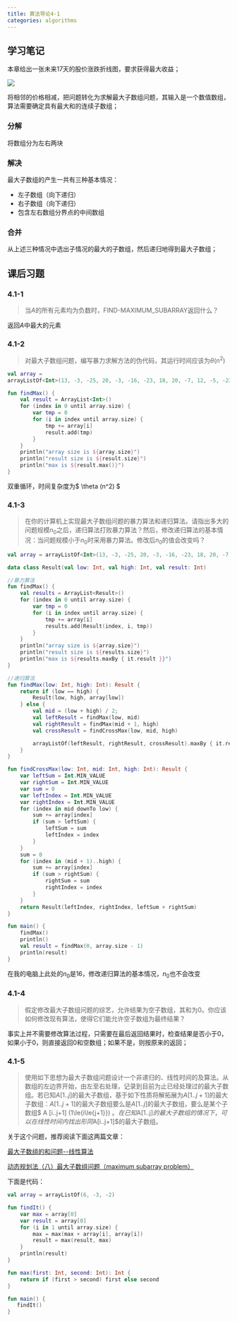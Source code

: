 ```yaml
---
title: 算法导论4-1
categories: algorithms
---
```

 
## 学习笔记

本章给出一张未来17天的股价涨跌折线图，要求获得最大收益；
 
![](https://cdn.nextto.top/images/2019/09/04/stock-pic.png)

将相邻的价格相减，把问题转化为求解最大子数组问题，其输入是一个数值数组，算法需要确定具有最大和的连续子数组；

### 分解

将数组分为左右两块

### 解决

最大子数组的产生一共有三种基本情况：

* 左子数组（向下递归）
* 右子数组（向下递归）
* 包含左右数组分界点的中间数组

### 合并

从上述三种情况中选出子情况的最大的子数组，然后递归地得到最大子数组；

## 课后习题
### 4.1-1
> 当$A$的所有元素均为负数时，FIND-MAXIMUM_SUBARRAY返回什么？

返回$A$中最大的元素
### 4.1-2
> 对最大子数组问题，编写暴力求解方法的伪代码，其运行时间应该为$\theta(n^2)$

```kotlin
val array = 
arrayListOf<Int>(13, -3, -25, 20, -3, -16, -23, 18, 20, -7, 12, -5, -22, 15, -4, 7)

fun findMax() {
    val result = ArrayList<Int>()
    for (index in 0 until array.size) {
        var tmp = 0
        for (i in index until array.size) {
            tmp += array[i]
            result.add(tmp)
        }
    }
    println("array size is ${array.size}")
    println("result size is ${result.size}")
    println("max is ${result.max()}")
}
```

双重循环，时间复杂度为$ \theta (n^2) $
### 4.1-3
> 在你的计算机上实现最大子数组问题的暴力算法和递归算法。请指出多大的问题规模$n_0$之后，递归算法打败暴力算法？然后，修改递归算法的基本情况：当问题规模小于$n_0$时采用暴力算法。修改后$n_0$的值会改变吗？

```kotlin
val array = arrayListOf<Int>(13, -3, -25, 20, -3, -16, -23, 18, 20, -7, 12, -5, -22, 15, -4, 7)

data class Result(val low: Int, val high: Int, val result: Int)

//暴力算法
fun findMax() {
    val results = ArrayList<Result>()
    for (index in 0 until array.size) {
        var tmp = 0
        for (i in index until array.size) {
            tmp += array[i]
            results.add(Result(index, i, tmp))
        }
    }
    println("array size is ${array.size}")
    println("result size is ${results.size}")
    println("max is ${results.maxBy { it.result }}")
}

//递归算法
fun findMax(low: Int, high: Int): Result {
    return if (low == high) {
        Result(low, high, array[low])
    } else {
        val mid = (low + high) / 2;
        val leftResult = findMax(low, mid)
        val rightResult = findMax(mid + 1, high)
        val crossResult = findCrossMax(low, mid, high)

        arrayListOf(leftResult, rightResult, crossResult).maxBy { it.result }!!
    }
}

fun findCrossMax(low: Int, mid: Int, high: Int): Result {
    var leftSum = Int.MIN_VALUE
    var rightSum = Int.MIN_VALUE
    var sum = 0
    var leftIndex = Int.MIN_VALUE
    var rightIndex = Int.MIN_VALUE
    for (index in mid downTo low) {
        sum += array[index]
        if (sum > leftSum) {
            leftSum = sum
            leftIndex = index
        }
    }
    sum = 0
    for (index in (mid + 1)..high) {
        sum += array[index]
        if (sum > rightSum) {
            rightSum = sum
            rightIndex = index
        }
    }
    return Result(leftIndex, rightIndex, leftSum + rightSum)
}

fun main() {
    findMax()
    println()
    val result = findMax(0, array.size - 1)
    println(result)
}

```

在我的电脑上此处的$n_0$是16，修改递归算法的基本情况，$n_0$也不会改变
### 4.1-4
> 假定修改最大子数组问题的综艺，允许结果为空子数组，其和为0。你应该如何修改现有算法，使得它们能允许空子数组为最终结果？

事实上并不需要修改算法过程，只需要在最后返回结果时，检查结果是否小于0，如果小于0，则直接返回0和空数组；如果不是，则按原来的返回；
### 4.1-5
> 使用如下思想为最大子数组问题设计一个非递归的、线性时间的及算法。从数组的左边界开始，由左至右处理，记录到目前为止已经处理过的最大子数组。若已知$A[1..j]$的最大子数组，基于如下性质将解拓展为$A[1..j+1]$的最大子数组：$A[1..j+1]$的最大子数组要么是$A[1..j]$的最大子数组，要么是某个子数组$ A [i..j+1] (1\le{i\le{j+1}}) $。在已知$A[1..j]$的最大子数组的情况下，可以在线性时间内找出形同$A[i..j+1]$的最大子数组。

关于这个问题，推荐阅读下面这两篇文章：

[最大子数组的和问题--线性算法](https://blog.csdn.net/zj0395/article/details/76284342)

[动态规划法（八）最大子数组问题（maximum subarray problem）](https://www.cnblogs.com/jclian91/p/9151120.html)              

下面是代码：

```kotlin
val array = arrayListOf(6, -3, -2)

fun findIt() {
    var max = array[0]
    var result = array[0]
    for (i in 1 until array.size) {
        max = max(max + array[i], array[i])
        result = max(result, max)
    }
    println(result)
}

fun max(first: Int, second: Int): Int {
    return if (first > second) first else second
}

fun main() {
   findIt()
}
```

